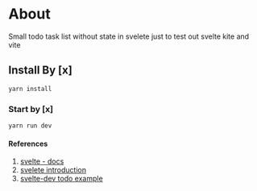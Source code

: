 # About 
Small todo task list without state in svelete just to test out svelte kite and vite 

## Install By [x]

``` 
yarn install 
```

### Start by [x]
```
yarn run dev
```


#### References
1. [svelte - docs ](https://svelte.dev/docs)
2. [svelete introduction](https://kit.svelte.dev/docs/introduction)
3. [svelte-dev todo example](https://svelte.dev/repl/7eb8c1dd6cac414792b0edb53521ab49?version=3.20.1)
